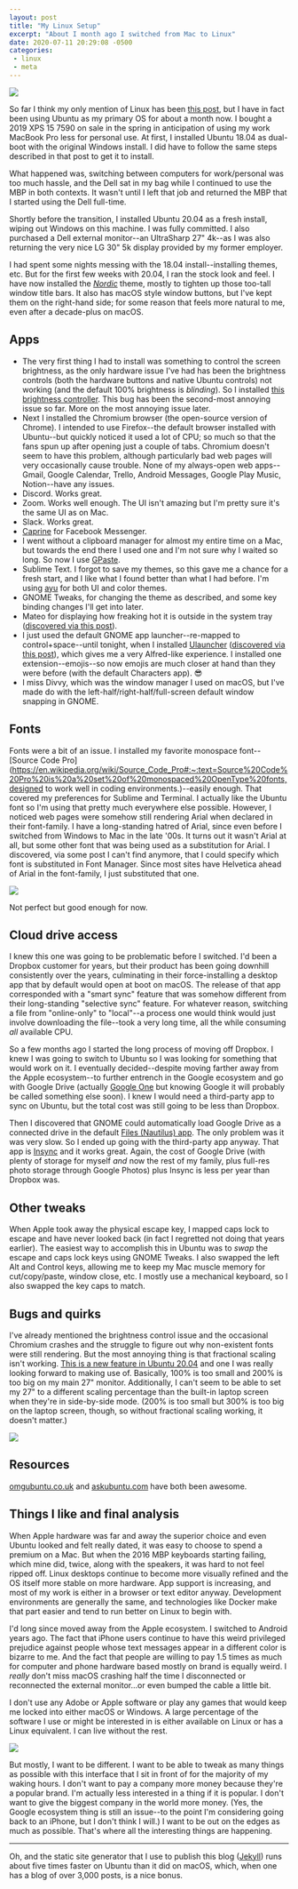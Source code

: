 ```yaml
---
layout: post
title: "My Linux Setup"
excerpt: "About I month ago I switched from Mac to Linux"
date: 2020-07-11 20:29:08 -0500
categories: 
 - linux
 - meta
---
```


![]({{site.url}}/assets/2020/07/neofetch.png)

So far I think my only mention of Linux has been [this post]({{site.url}}/2020/03/13/what-to-do-if-ubuntu-cannot-see-partitions-due-to-the-ssd-being-in-raid-mode/ "What to Do if Ubuntu Cannot See Partitions Due to the SSD Being in RAID Mode"), but I have in fact been using Ubuntu as my primary OS for about a month now. I bought a 2019 XPS 15 7590 on sale in the spring in anticipation of using my work MacBook Pro less for personal use. At first, I installed Ubuntu 18.04 as dual-boot with the original Windows install. I did have to follow the same steps described in that post to get it to install.

What happened was, switching between computers for work/personal was too much hassle, and the Dell sat in my bag while I continued to use the MBP in both contexts. It wasn't until I left that job and returned the MBP that I started using the Dell full-time.

Shortly before the transition, I installed Ubuntu 20.04 as a fresh install, wiping out Windows on this machine. I was fully committed. I also purchased a Dell external monitor--an UltraSharp 27" 4k--as I was also returning the very nice LG 30" 5k display provided by my former employer.

I had spent some nights messing with the 18.04 install--installing themes, etc. But for the first few weeks with 20.04, I ran the stock look and feel. I have now installed the _[Nordic](https://www.gnome-look.org/p/1267246/)_ theme, mostly to tighten up those too-tall window title bars. It also has macOS style window buttons, but I've kept them on the right-hand side; for some reason that feels more natural to me, even after a decade-plus on macOS.

## Apps

* The very first thing I had to install was something to control the screen brightness, as the only hardware issue I've had has been the brightness controls (both the hardware buttons and native Ubuntu controls) not working (and the default 100% brightness is _blinding_). So I installed [this brightness controller](https://github.com/LordAmit/Brightness). This bug has been the second-most annoying issue so far. More on the most annoying issue later.
* Next I installed the Chromium browser (the open-source version of Chrome). I intended to use Firefox--the default browser installed with Ubuntu--but quickly noticed it used a lot of CPU; so much so that the fans spun up after opening just a couple of tabs. Chromium doesn't seem to have this problem, although particularly bad web pages will very occasionally cause trouble. None of my always-open web apps--Gmail, Google Calendar, Trello, Android Messages, Google Play Music, Notion--have any issues.
* Discord. Works great.
* Zoom. Works well enough. The UI isn't amazing but I'm pretty sure it's the same UI as on Mac.
* Slack. Works great.
* [Caprine](https://sindresorhus.com/caprine/) for Facebook Messenger.
* I went without a clipboard manager for almost my entire time on a Mac, but towards the end there I used one and I'm not sure why I waited so long. So now I use [GPaste](https://www.imagination-land.org/posts/2020-03-27-gpaste-3.36.3-released.html).
* Sublime Text. I forgot to save my themes, so this gave me a chance for a fresh start, and I like what I found better than what I had before. I'm using [ayu](https://github.com/dempfi/ayu) for both UI and color themes. 
* GNOME Tweaks, for changing the theme as described, and some key binding changes I'll get into later.
* Mateo for displaying how freaking hot it is outside in the system tray ([discovered via this post](https://www.omgubuntu.co.uk/2019/02/weather-apps-for-ubuntu-linux)).
* I just used the default GNOME app launcher--re-mapped to control+space--until tonight, when I installed [Ulauncher](https://ulauncher.io/) ([discovered via this post](https://www.omgubuntu.co.uk/2016/12/21-must-have-apps-ubuntu)), which gives me a very Alfred-like experience. I installed one extension--emojis--so now emojis are much closer at hand than they were before (with the default Characters app). 😎
* I miss Divvy, which was the window manager I used on macOS, but I've made do with the left-half/right-half/full-screen default window snapping in GNOME. 

## Fonts

Fonts were a bit of an issue. I installed my favorite monospace font--[Source Code Pro](https://en.wikipedia.org/wiki/Source_Code_Pro#:~:text=Source%20Code%20Pro%20is%20a%20set%20of%20monospaced%20OpenType%20fonts,designed to work well in coding environments.)--easily enough. That covered my preferences for Sublime and Terminal. I actually like the Ubuntu font so I'm using that pretty much everywhere else possible. However, I noticed web pages were somehow still rendering Arial when declared in their font-family. I have a long-standing hatred of Arial, since even before I switched from Windows to Mac in the late '00s. It turns out it wasn't Arial at all, but some other font that was being used as a substitution for Arial. I discovered, via some post I can't find anymore, that I could specify which font is substituted in Font Manager. Since most sites have Helvetica ahead of Arial in the font-family, I just substituted that one.

![]({{site.url}}/assets/2020/07/font-manager.png)

Not perfect but good enough for now.

## Cloud drive access

I knew this one was going to be problematic before I switched. I'd been a Dropbox customer for years, but their product has been going downhill consistently over the years, culminating in their force-installing a desktop app that by default would open at boot on macOS. The release of that app corresponded with a "smart sync" feature that was somehow different from their long-standing "selective sync" feature. For whatever reason, switching a file from "online-only" to "local"--a process one would think would just involve downloading the file--took a very long time, all the while consuming _all_ available CPU.

So a few months ago I started the long process of moving off Dropbox. I knew I was going to switch to Ubuntu so I was looking for something that would work on it. I eventually decided--despite moving farther away from the Apple ecosystem--to further entrench in the Google ecosystem and go with Google Drive (actually [Google One](https://one.google.com/about) but knowing Google it will probably be called something else soon). I knew I would need a third-party app to sync on Ubuntu, but the total cost was still going to be less than Dropbox.

Then I discovered that GNOME could automatically load Google Drive as a connected drive in the default [Files (Nautilus) app](https://wiki.gnome.org/action/show/Apps/Files). The only problem was it was very slow. So I ended up going with the third-party app anyway. That app is [Insync](https://www.insynchq.com/) and it works great. Again, the cost of Google Drive (with plenty of storage for myself _and_ now the rest of my family, plus full-res photo storage through Google Photos) plus Insync is less per year than Dropbox was.

## Other tweaks

When Apple took away the physical escape key, I mapped caps lock to escape and have never looked back (in fact I regretted not doing that years earlier). The easiest way to accomplish this in Ubuntu was to _swap_ the escape and caps lock keys using GNOME Tweaks. I also swapped the left Alt and Control keys, allowing me to keep my Mac muscle memory for cut/copy/paste, window close, etc. I mostly use a mechanical keyboard, so I also swapped the key caps to match. 

## Bugs and quirks

I've already mentioned the brightness control issue and the occasional Chromium crashes and the struggle to figure out why non-existent fonts were still rendering. But the most annoying thing is that fractional scaling isn't working. [This is a new feature in Ubuntu 20.04](https://www.omgubuntu.co.uk/2020/04/ubuntu-20-04-fractional-scaling-support-setting#:~:text=Ubuntu%2020.04%20has%20a%20switch,the%20feature%20is%20turned%20on%3A&text=I%20opened%20Activity%20Monitor%20and%20waited%20for%20it%20to%20settle.) and one I was really looking forward to making use of. Basically, 100% is too small and 200% is too big on my main 27" monitor. Additionally, I can't seem to be able to set my 27" to a different scaling percentage than the built-in laptop screen when they're in side-by-side mode. (200% is too small but 300% is too big on the laptop screen, though, so without fractional scaling working, it doesn't matter.)

![]({{site.url}}/assets/2020/07/display-settings.png)

## Resources

[omgubuntu.co.uk](https://www.omgubuntu.co.uk/) and [askubuntu.com](https://askubuntu.com/) have both been awesome.

## Things I like and final analysis

When Apple hardware was far and away the superior choice and even Ubuntu looked and felt really dated, it was easy to choose to spend a premium on a Mac. But when the 2016 MBP keyboards starting failing, which mine did, twice, along with the speakers, it was hard to not feel ripped off. Linux desktops continue to become more visually refined and the OS itself more stable on more hardware. App support is increasing, and most of my work is either in a browser or text editor anyway. Development environments are generally the same, and technologies like Docker make that part easier and tend to run better on Linux to begin with.

I'd long since moved away from the Apple ecosystem. I switched to Android years ago. The fact that iPhone users continue to have this weird privileged prejudice against people whose text messages appear in a different color is bizarre to me. And the fact that people are willing to pay 1.5 times as much for computer and phone hardware based mostly on brand is equally weird. I _really_ don't miss macOS crashing half the time I disconnected or reconnected the external monitor...or even bumped the cable a little bit.

I don't use any Adobe or Apple software or play any games that would keep me locked into either macOS or Windows. A large percentage of the software I use or might be interested in is either available on Linux or has a Linux equivalent. I can live without the rest.

![]({{site.url}}/assets/2020/07/elitism801_1024x1024.webp)

But mostly, I want to be different. I want to be able to tweak as many things as possible with this interface that I sit in front of for the majority of my waking hours. I don't want to pay a company more money because they're a popular brand. I'm actually less interested in a thing if it is popular. I don't want to give the biggest company in the world more money. (Yes, the Google ecosystem thing is still an issue--to the point I'm considering going back to an iPhone, but I don't think I will.) I want to be out on the edges as much as possible. That's where all the interesting things are happening.

---

Oh, and the static site generator that I use to publish this blog ([Jekyll](https://jekyllrb.com/)) runs about five times faster on Ubuntu than it did on macOS, which, when one has a blog of over 3,000 posts, is a nice bonus.
